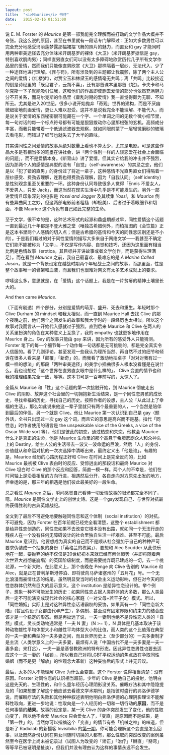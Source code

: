```yaml
---
layout: post
title:  "<i>Maurice</i> 书评"
date:   2015-02-16 01:51:00
---
```


说 E. M. Forster 的 *Maurice*  是第一部我能完全理解而被打动的文学作品大概并不夸张。我这么说的原因，甚至在书里就有一段话专门解释过：正如大多数男性可以完全充分地感受玛丽莲梦露那幅裙摆飞舞的照片的魅力，而直女和 gay 才能同时用两种审美途径去充分体味米开朗基罗的裸体《大卫》（米开朗基罗据信是 gay，特别喜欢肌肉男）；同样直男直女们可以没有太多障碍地欣赏历代几乎所有文学作品里的爱情，然而我们只能像直男欣赏《大卫》那样隔着一层纱、无法代入、少了一种途径地进行理解。《罪与罚》，所有涉及到的主题都让我震颤，除了两个主人公之间的爱情；《红楼梦》，对贾宝玉和林黛玉的感情毫无共鸣；离「共鸣」比较接近的倒是诗经里的「既见君子，云胡不喜」，还有那首课本里那首《氓》。卡夫卡和马尔克斯一下子就能吸引住我，这和他们的作品即使删去爱情的部分也依然充满魅力分不开关系，而马尔克斯的作品里《霍乱时期的爱情》我一直觉得颇为无聊、不知所云。尤其是进入20世纪，很多小说开始抛弃「奇观」世界的建构，而是不厌幽微细密地刻画爱情，更让人难以忍受。这并不是说我完全不能理解、不能代入，而是说关于爱情的东西秘密很可能藏在一个字、一个单词之间的无数个微小细节里，每一句对话的每一个标点符号都有可能是狠狠拨动你心里那根弦的玄机，高频成分丰富，而我只能带着一个低通滤波器去观察，就如同眼前蒙了一层轻微磨砂的玻璃去看电影，而错过了细节也就失去了大半的趣味。

其实讲同性之间爱情的故事从绝对数量上看也不算太少，尤其是电影。可是这些作品大多是有相当多的笔墨在讲社会，讲「两个性别一样的人谈恋爱在社会上会面临的问题」，而不是爱情本身。《断背山》讲了爱情，但其实它给我的冲击并不强烈，因为那两个人的感情是典型的没有「自觉」（self-awareness）的禁忌之恋，他们是以「犯了错的直男」的身份过了将近一辈子，这种感情不光直男直女们得隔着一层纱感受、费劲去理解，连我也得费劲去理解，因为「自我认同」（self identity）是性别观念里至关重要的一环。这种身份认同导致很多人觉得「Ennis 不爱女人，不爱男人，只爱 Jack」，而这当然在现实生活中几乎是不可能发生的。另外一部讲爱情且印象深刻的电影是 *Yossi and Jagger* 及其续集 *Yossi*，和 *Maurice* 倒有些异曲同工之妙，但这两部电影前者粗糙（却极美）、后者过于着眼细节和切面，不像 Maurice 这个角色有自己如此完整的生命。

至于文学，很不幸的是，这种艺术形式的起源和鼎盛期都过早，同性爱情这个话题一直到最近几十年都是不登大雅之堂（唯独古希腊例外，而柏拉图的《会饮篇》正是这本书里两个人感情的切入点；但是古希腊的基情和今天的同性恋区别还是不小的）。于是我们看过的对于同性爱情的描写大多来自于网络文学——我甚至不确定它们能不能被称为「文学」，不仅是写作内容、自觉和技巧，还因为这里面有相当比例是色情故事（erotica，其目标并非讲故事或者文学创作，而是获得生理满足）。而在看到 *Maurice* 之前，我自己最喜欢、最难忘的是 *A Marine Called Jason*，就是一个背景设定在越战时期两个年轻战士之间的故事，而那里面，性是整个故事唯一的骨架和血液，而且我们也很难对网文有太多艺术成就上的要求。

啰嗦这么多，意思就是，在「爱情」这个话题上，我是在一片贫瘠的精神土壤里长大的。

And then came *Maurice*. 

（下面有剧透）四个部分，分别是爱情的萌芽、盛开、死去和重生。年轻时那个 Clive Durham 的 mindset 和我太相似，而一直到 Maurice Hall 去找 Clive 的那个夜晚之前，他们两个之间发生的故事和我大学时的一段经历也太相似。所以这个故事对我而言从一开始代入感就过于强烈。直到后来 Maurice 和 Clive 在两人的关系里扮演的角色在某种意义上互换了，我的 empathy 也就更多地作用在 Maurice 身上。Gay 的故事只能由 gay 来讲，因为所有的感受外人只能猜测。Forster 笔下的每一个细节每一个动作每一句话都是无可挑剔的，都是完全真实令人信服的。看了几则评论，甚至发现一些我认为理所当然、再自然不过的细节和倾诉在很多人看来是「颠覆」「新奇」的，而我看了激动地拍桌子「对对对我有过一模一样的想法」的那段「两种审美途径」的美学小插曲很多人根本没看懂是在说什么。我也设想过「这个世界在直男直女眼中是什么样的」， Clive 变直的情节也和我的推理结果完全一致，等等。这本书可是一百年前写的，太惊人了。

全篇从 Maurice 和「性」这个话题的第一次接触开始，到 Maurice 彻底走出 Clive 的阴影、放弃这个社会里的一切拥抱新生活结束，是一个同性恋男孩的成长史，寻找幸福的历史，寻找自己的历史。按照作者的设想，主人公「从此过上了幸福的生活」，那么如此说来他这一辈子里就只有两个最重要的人，一个当然是陪伴到最后的伴侣，另一个就是 Clive。他让 Maurice 第一次认识到自己是 gay（题外话，全书只出现过一次 gay 这个词，而且它的意思是高兴而不是基。指代「同性恋」时作者使用的语言是 the unspeakable vice of the Greeks, a vice of the Oscar Wilde sort 等），他们是彼此的初恋，通过热恋和失恋，他教会 Maurice 什么才是真正的生命，他是 Maurice 生命里的那个高悬于希腊悲剧众人和众神头上的 Destiny，给主人公的生活带去一波又一波命运的巨浪，然后「人」的身份、价值就从和命运对抗的一次次选择中清晰出来，最终定义出「他是谁」。有趣的是，Maurice 经历的心路历程正好和 Clive 在时间上是完全反向的，比如 Maurice 最初被 Clive 表白时的反应、受惊迸出的那段话和最终 Maurice 对 Clive 坦白时 Clive 的那个反应和回答，简直一模一样。两个人的不幸是，他们在时间轴上是沿着相反的方向行进，相遇然后分开，各自走向对方原先出发的地方，但幸运的是，那三年的相遇是他们彼此最美好的一段生命。

总之看过 *Maurice* 之后，瞬间感觉自己看待一切爱情故事的眼光都完全不同了，嗯。*Maurice* 是同性文学史上的创世史诗。这是一个gay发现自己、与世界对抗最终获得胜利的古典英雄战纪。

全文到了最后不可避免地要触碰同性恋和这个体制（social institution）的对抗。不可避免，因为 Forster 在百年前就已经完全看清楚，这整个 establishment 都是给异性恋创造的，同性恋如果不去改变它根本没有出路，就如同一个无法行走的残疾人在一个没有任何无障碍设计的社会里独自生活一样艰难、甚至不可能。最后 Maurice 意识到，他要想成为真实的自己而不是顺从社会强加于自己的种种严苛要求伪装成一个抽象的身份（「英格兰的栋梁」）、要想和 Alec Scudder 从此快乐地在一起，要抛弃的绝不仅仅是20世纪初本来就已经有解体趋势（并即将随着两次世界大战彻底崩塌）的英国阶级制度，而是需要抛弃既已建成的一切，去一个桃花源，一个新大陆。在此意义上，那个夜晚在 Penge 向 Clive 告别的 Maurice 和 Alec，就是正在普利茅斯港停泊、即将驶向马萨诸塞州的「五月花」号。一个无比浪漫而豪情壮志的结尾，虽然明显受当时的社会主义运动影响，但在对今天的同性恋群体仍然有巨大的启示意义。这个 institution 是给异性恋设计的。举个例子，想象一种不可能发生的历史：如果同性恋占据人类群体的大多数，那么人类最后一定不可能演变成现代社会的核心家庭（一对父母+若干子女）模式。所以，「同性婚姻」实际上是对这种异性恋话语霸权的妥协，如果真有一个「同性恋新大陆」（暂且假设子女都由代孕产生），多偶制、甚至没有固定界限和约束力的结合应该才是一个稳定的形态。但是再扯远了说，一夫一妻制也绝不是异性恋人类的「自然」模式，灵长类动物通常是「一夫 N 妻」（N >= 1），N 具体是几基本取决于该种动物雄性平均体型大小和雌性平均体型大小的比值，而人类的这个比值落在典型的一夫一妻和典型的一夫多妻之间，而且世界历史上（至少部分的）一夫多妻制才是主流（人类学意义上的一夫多妻，最烦有人说「中国古代不是一夫多妻是一夫一妻多妾」来打岔），一夫一妻是基督教欧洲的特有形态。因此异性恋男性也要去适应这个一夫一妻的「枷锁」，所以我自己对将LGBT平权运动的焦点放在争取同性婚姻（而不是更「解放」的性观念大革新）这种妥协后的形式上并无异议。

最后，太多的人不能理解 Clive 为什么会变直。这个 Forster 说得相当清楚：没有原因。Forster 对同性恋的认识相当超前，少年的 Clive 是他自己的投射，他明白这是先天的、生理性的，和什么童年经历心理阴影没关系。催眠疗法和其中隐隐提及的「如果想要了解这个他应该去看德文学术期刊」是指彼时盛行的弗洛伊德学说，而催眠疗法的失败和其他种种叙述表明他明白弗洛伊德的心理阴影理论不能解释性取向，更进一步地说：性取向是一个人经历的一切和一切行动的**原因**，而不是任何事情的**结果**。故事的设定是，某一天 Clive 的身体突然发生了变化，他的性取向变了，所以他不会爱 Maurice 只会爱女人了，「变直」是原因而不是结果，是「第一性」的。当然你可以指摘这个「变直」的情节有些「机械之神」的味道，但是听了 Radiolab 的新播客 Invisibilia 的[第一期](http://www.npr.org/programs/invisibilia/371720661/invisibilia-preview?showDate=2014-12-12)，你可能会理解这个变直是怎么回事，以及既然身份认同在男女间随时切换的人都有，那么性取向突然改变的案例虽然至今在医学上尚未被记录过（试图人为改变的「矫正」「治疗」「掰直」「掰弯」等等早已被证明是扯淡），但我们并没有理由认为这样的事情永远不会发生。
